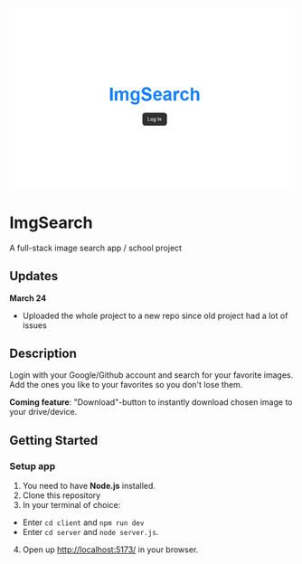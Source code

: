<img alt="ImgSearch" src="https://raw.githubusercontent.com/klvsv/ImgSearch/main/client/public/imgsearch.png">

# ImgSearch

A full-stack image search app / school project

## Updates

**March 24**
- Uploaded the whole project to a new repo since old project had a lot of issues

## Description

Login with your Google/Github account and search for your favorite images. Add the ones you like to your favorites so you don't lose them.

**Coming feature**: "Download"-button to instantly download chosen image to your drive/device.

## Getting Started

### Setup app
1. You need to have **Node.js** installed.
2. Clone this repository
3. In your terminal of choice:
- Enter `cd client` and `npm run dev`
- Enter `cd server` and  `node server.js`.
4. Open up [http://localhost:5173/](http://localhost:5173/) in your browser.
